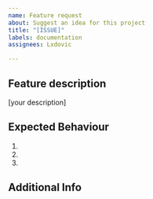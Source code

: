 ```yaml
---
name: Feature request
about: Suggest an idea for this project
title: "[ISSUE]"
labels: documentation
assignees: Lxdovic

---
```


## Feature description

[your description]

## Expected Behaviour

  1.
  2.
  3.

## Additional Info
